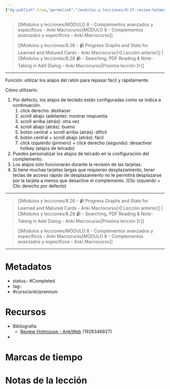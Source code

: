 ```yaml
---
{"dg-publish":true,"permalink":"/modulos-y-lecciones/8-27-review-hotmouse-anki-macrocurso/","noteIcon":"","updated":"2024-05-21T22:13:58.658+02:00"}
---
```



> [[Módulos y lecciones/MÓDULO 8 - Complementos avanzados y específicos - Anki Macrocurso\|MÓDULO 8 - Complementos avanzados y específicos - Anki Macrocurso]]

> [[Módulos y lecciones/8.26 - 📹 Progress Graphs and Stats for Learned and Matured Cards - Anki Macrocurso\|◁ Lección anterior]] | [[Módulos y lecciones/8.28 📹 - Searching, PDF Reading & Note-Taking in Add Dialog - Anki Macrocurso\|Próxima lección ▷]]

---

Función: utilizar los atajos del ratón para repasar fácil y rápidamente.

Cómo utilizarlo:
1. Por defecto, los atajos de teclado están configuradas como se indica a continuación.
	1. click derecho: deshacer
	2. scroll abajo (adelante): mostrar respuesta
	3. scroll arriba (atrás): otra vez
	4. scroll abajo (atrás): bueno
	5. botón central + scroll arriba (atrás): difícil
	6. botón central + scroll abajo (atrás): fácil
	7. click izquierdo (primero) + click derecho (segundo): desactivar hotkey (atajos de telcado)
2. Puedes personalizar los atajos de telcado en la configuración del complemento.
3. Los atajos sólo funcionarán durante la revisión de las tarjetas.
4. Si tiene muchas tarjetas largas que requieren desplazamiento, tener teclas de acceso rápido de desplazamiento no le permitirá desplazarse por la tarjeta a menos que desactive el complemento. (Clic izquierdo + Clic derecho por defecto)


---

> [[Módulos y lecciones/8.26 - 📹 Progress Graphs and Stats for Learned and Matured Cards - Anki Macrocurso\|◁ Lección anterior]] | [[Módulos y lecciones/8.28 📹 - Searching, PDF Reading & Note-Taking in Add Dialog - Anki Macrocurso\|Próxima lección ▷]]

> [[Módulos y lecciones/MÓDULO 8 - Complementos avanzados y específicos - Anki Macrocurso\|MÓDULO 8 - Complementos avanzados y específicos - Anki Macrocurso]]

---
# Metadatos
- status:: #Completed 
- tag::  
- #curso/anki/premium

# Recursos
- Bibliografía
	- [Review Hotmouse - AnkiWeb](https://ankiweb.net/shared/info/1928346827) (1928346827)
- 

# Marcas de tiempo


# Notas de la lección

